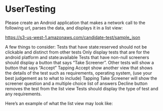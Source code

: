 # UserTesting
Please create an Android application that makes a network call to the following url, parses the data, and displays it in a list view:

https://s3-us-west-1.amazonaws.com/candidate-test/sample_json

A few things to consider:
Tests that have state:reserved should not be clickable and distinct from other tests
Only display tests that are for the android platform and state:available
Tests that have non-null screeners should display a button that says “Take Screener”. Other tests will show a button that says “Accept”
Tapping Accept show another view that shows the details of the test such as requirements, operating system, (use your best judgement as to what to include)
Tapping Take Screener will show the screener question and a multiple choice list of answers
Decline button removes the test from the list view
Tests should display the type of test and any requirements.


Here’s an example of what the list view may look like:

